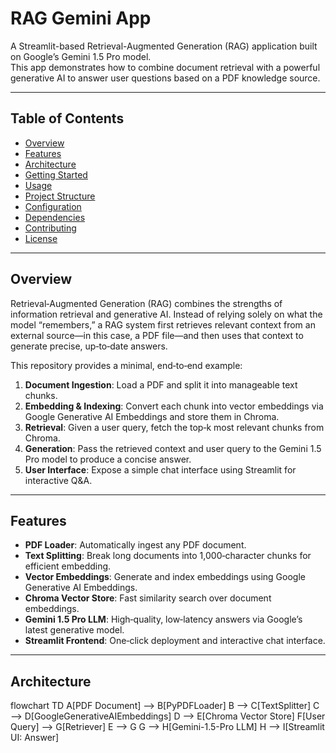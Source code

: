 # RAG Gemini App

A Streamlit-based Retrieval-Augmented Generation (RAG) application built on Google’s Gemini 1.5 Pro model.  
This app demonstrates how to combine document retrieval with a powerful generative AI to answer user questions based on a PDF knowledge source.

---

## Table of Contents

- [Overview](#overview)  
- [Features](#features)  
- [Architecture](#architecture)  
- [Getting Started](#getting-started)  
- [Usage](#usage)  
- [Project Structure](#project-structure)  
- [Configuration](#configuration)  
- [Dependencies](#dependencies)  
- [Contributing](#contributing)  
- [License](#license)  

---

## Overview

Retrieval‑Augmented Generation (RAG) combines the strengths of information retrieval and generative AI. Instead of relying solely on what the model “remembers,” a RAG system first retrieves relevant context from an external source—in this case, a PDF file—and then uses that context to generate precise, up‑to‑date answers.

This repository provides a minimal, end‑to‑end example:

1. **Document Ingestion**: Load a PDF and split it into manageable text chunks.  
2. **Embedding & Indexing**: Convert each chunk into vector embeddings via Google Generative AI Embeddings and store them in Chroma.  
3. **Retrieval**: Given a user query, fetch the top‐k most relevant chunks from Chroma.  
4. **Generation**: Pass the retrieved context and user query to the Gemini 1.5 Pro model to produce a concise answer.  
5. **User Interface**: Expose a simple chat interface using Streamlit for interactive Q&A.

---

## Features

- **PDF Loader**: Automatically ingest any PDF document.  
- **Text Splitting**: Break long documents into 1,000‑character chunks for efficient embedding.  
- **Vector Embeddings**: Generate and index embeddings using Google Generative AI Embeddings.  
- **Chroma Vector Store**: Fast similarity search over document embeddings.  
- **Gemini 1.5 Pro LLM**: High‑quality, low‑latency answers via Google’s latest generative model.  
- **Streamlit Frontend**: One‑click deployment and interactive chat interface.  

---

## Architecture

flowchart TD
    A[PDF Document] --> B[PyPDFLoader]
    B --> C[TextSplitter]
    C --> D[GoogleGenerativeAIEmbeddings]
    D --> E[Chroma Vector Store]
    F[User Query] --> G[Retriever]
    E --> G
    G --> H[Gemini-1.5-Pro LLM]
    H --> I[Streamlit UI: Answer]
